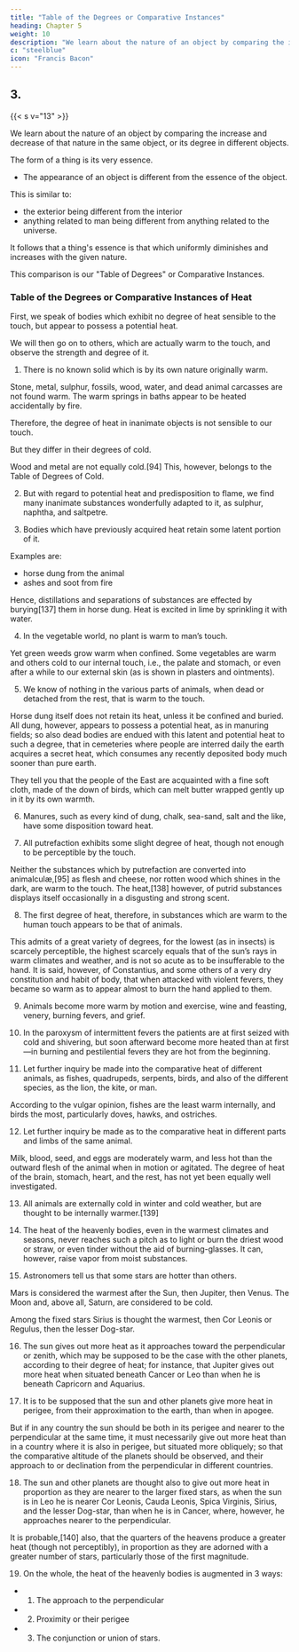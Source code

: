 ```yaml
---
title: "Table of the Degrees or Comparative Instances"
heading: Chapter 5
weight: 10
description: "We learn about the nature of an object by comparing the increase and decrease of that nature in the same object, or its degree in different objects"
c: "steelblue"
icon: "Francis Bacon"
---
```


## 3. 

{{< s v="13" >}} <!-- In the third place we must exhibit to the understanding  -->

<!-- the instances in which that nature, which is the object of our inquiries, is present in a greater or less degree, either by  -->

We learn about the nature of an object by comparing the increase and decrease of that nature in the same object, or its degree in different objects.

The form of a thing is its very essence. 
- The appearance of an object is different from the essence of the object. 
<!-- thing only differs from its form as the apparent from the actual object, or  -->

This is similar to:
- the exterior being different from the interior
- anything related to man being different from anything related to the universe.

It follows that a thing's essence is that which uniformly diminishes and increases with the given nature.

<!-- no nature can be considered a real form which does not   -->

This comparison is our "Table of Degrees" or Comparative Instances.


### Table of the Degrees or Comparative Instances of Heat

First, we speak of bodies which exhibit no degree of heat sensible to the touch, but appear to possess a potential heat.
 <!-- or disposition and preparation for it.  -->

We will then go on to others, which are actually warm to the touch, and observe the strength and degree of it.

1. There is no known solid which is by its own nature originally warm.

Stone, metal, sulphur, fossils, wood, water, and dead animal carcasses are not found warm. The warm springs in baths appear to be heated accidentally by fire. 

<!-- , subterraneous fire (such as is thrown up by Etna and many other mountains), or by the contact of certain bodies, as heat is exhibited in the dissolution of iron and tin.  -->

Therefore, the degree of heat in inanimate objects is not sensible to our touch. 

But they differ in their degrees of cold.

Wood and metal are not equally cold.[94] This, however, belongs to the Table of Degrees of Cold.

2. But with regard to potential heat and predisposition to flame, we find many inanimate substances wonderfully adapted to it, as sulphur, naphtha, and saltpetre.

3. Bodies which have previously acquired heat retain some latent portion of it. 

Examples are:
- horse dung from the animal
- ashes and soot from fire

Hence, distillations and separations of substances are effected by burying[137] them in horse dung. Heat is excited in lime by sprinkling it with water.

4. In the vegetable world, no plant is warm to man’s touch.

Yet green weeds grow warm when confined. Some vegetables are warm and others cold to our internal touch, i.e., the palate and stomach, or even after a while to our external skin (as is shown in plasters and ointments).

5. We know of nothing in the various parts of animals, when dead or detached from the rest, that is warm to the touch.

Horse dung itself does not retain its heat, unless it be confined and buried. All dung, however, appears to possess a potential heat, as in manuring fields; so also dead bodies are endued with this latent and potential heat to such a degree, that in cemeteries where people are interred daily the earth acquires a secret heat, which consumes any recently deposited body much sooner than pure earth.

They tell you that the people of the East are acquainted with a fine soft cloth, made of the down of birds, which can melt butter wrapped gently up in it by its own warmth.

6. Manures, such as every kind of dung, chalk, sea-sand, salt and the like, have some disposition toward heat.

7. All putrefaction exhibits some slight degree of heat, though not enough to be perceptible by the touch.

Neither the substances which by putrefaction are converted into animalculæ,[95] as flesh and cheese, nor rotten wood which shines in the dark, are warm to the touch. The heat,[138] however, of putrid substances displays itself occasionally in a disgusting and strong scent.

8. The first degree of heat, therefore, in substances which are warm to the human touch appears to be that of animals.

This admits of a great variety of degrees, for the lowest (as in insects) is scarcely perceptible, the highest scarcely equals that of the sun’s rays in warm climates and weather, and is not so acute as to be insufferable to the hand. It is said, however, of Constantius, and some others of a very dry constitution and habit of body, that when attacked with violent fevers, they became so warm as to appear almost to burn the hand applied to them.

9. Animals become more warm by motion and exercise, wine and feasting, venery, burning fevers, and grief.

10. In the paroxysm of intermittent fevers the patients are at first seized with cold and shivering, but soon afterward become more heated than at first—in burning and pestilential fevers they are hot from the beginning.

11. Let further inquiry be made into the comparative heat of different animals, as fishes, quadrupeds, serpents, birds, and also of the different species, as the lion, the kite, or man.

According to the vulgar opinion, fishes are the least warm internally, and birds the most, particularly doves, hawks, and ostriches.

12. Let further inquiry be made as to the comparative heat in different parts and limbs of the same animal.

Milk, blood, seed, and eggs are moderately warm, and less hot than the outward flesh of the animal when in motion or agitated. The degree of heat of the brain, stomach, heart, and the rest, has not yet been equally well investigated.

13. All animals are externally cold in winter and cold weather, but are thought to be internally warmer.[139]

14. The heat of the heavenly bodies, even in the warmest climates and seasons, never reaches such a pitch as to light or burn the driest wood or straw, or even tinder without the aid of burning-glasses. It can, however, raise vapor from moist substances.

15. Astronomers tell us that some stars are hotter than others.

Mars is considered the warmest after the Sun, then Jupiter, then Venus. The Moon and, above all, Saturn, are considered to be cold.

Among the fixed stars Sirius is thought the warmest, then Cor Leonis or Regulus, then the lesser Dog-star.

16. The sun gives out more heat as it approaches toward the perpendicular or zenith, which may be supposed to be the case with the other planets, according to their degree of heat; for instance, that Jupiter gives out more heat when situated beneath Cancer or Leo than when he is beneath Capricorn and Aquarius.

17. It is to be supposed that the sun and other planets give more heat in perigee, from their approximation to the earth, than when in apogee. 

But if in any country the sun should be both in its perigee and nearer to the perpendicular at the same time, it must necessarily give out more heat than in a country where it is also in perigee, but situated more obliquely; so that the comparative altitude of the planets should be observed, and their approach to or declination from the perpendicular in different countries.

18. The sun and other planets are thought also to give out more heat in proportion as they are nearer to the larger fixed stars, as when the sun is in Leo he is nearer Cor Leonis, Cauda Leonis, Spica Virginis, Sirius, and the lesser Dog-star, than when he is in Cancer, where, however, he approaches nearer to the perpendicular. 

It is probable,[140] also, that the quarters of the heavens produce a greater heat (though not perceptibly), in proportion as they are adorned with a greater number of stars, particularly those of the first magnitude.

19. On the whole, the heat of the heavenly bodies is augmented in 3 ways:

- 1. The approach to the perpendicular
- 2. Proximity or their perigee
- 3. The conjunction or union of stars.
